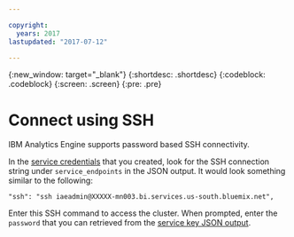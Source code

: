 ```yaml
---

copyright:
  years: 2017
lastupdated: "2017-07-12"

---
```


<!-- Attribute definitions -->
{:new_window: target="_blank"}
{:shortdesc: .shortdesc}
{:codeblock: .codeblock}
{:screen: .screen}
{:pre: .pre}


# Connect using SSH

IBM Analytics Engine supports password based SSH connectivity.

In the [service credentials](./Retrieve-service-credentials-and-service-end-points.html#viewing-the-service-key) that you created, look for the SSH connection string under `service_endpoints` in the JSON output. It would look something similar to the following:

```
"ssh": "ssh iaeadmin@XXXXX-mn003.bi.services.us-south.bluemix.net",
```
Enter this SSH command to access the cluster. When prompted, enter the `password` that you can retrieved from the [service key JSON output](./Retrieve-service-credentials-and-service-end-points.html#viewing-the-service-key).

